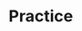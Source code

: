 # Practice
<!doctype html>
<html>
<body>
<head>
<title>
    Soul Society he youkuso
</title>
<link rel="stylesheet" href="style.css">
</head>
</body>
</html>